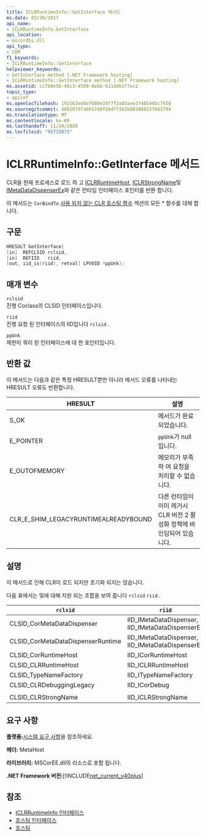 ```yaml
---
title: ICLRRuntimeInfo::GetInterface 메서드
ms.date: 03/30/2017
api_name:
- ICLRRuntimeInfo.GetInterface
api_location:
- mscordbi.dll
api_type:
- COM
f1_keywords:
- ICLRRuntimeInfo::GetInterface
helpviewer_keywords:
- GetInterface method [.NET Framework hosting]
- ICLRRuntimeInfo::GetInterface method [.NET Framework hosting]
ms.assetid: cc7b0e5b-48c3-4509-8ebb-611ddb1f7ec2
topic_type:
- apiref
ms.openlocfilehash: 192163ed8af680e39f7f3a03aee3f46546bc7450
ms.sourcegitcommit: d8020797a6657d0fbbdff362b80300815f682f94
ms.translationtype: MT
ms.contentlocale: ko-KR
ms.lasthandoff: 11/24/2020
ms.locfileid: "95732075"
---
```

# <a name="iclrruntimeinfogetinterface-method"></a>ICLRRuntimeInfo::GetInterface 메서드

CLR을 현재 프로세스로 로드 하 고 [ICLRRuntimeHost](iclrruntimehost-interface.md), [ICLRStrongName](iclrstrongname-interface.md)및 [IMetaDataDispenserEx](../metadata/imetadatadispenser-interface.md)와 같은 런타임 인터페이스 포인터를 반환 합니다.  
  
 이 메서드는 `CorBindTo` [사용 되지 않는 CLR 호스팅 함수](deprecated-clr-hosting-functions.md) 섹션의 모든 * 함수를 대체 합니다.  
  
## <a name="syntax"></a>구문  
  
```cpp  
HRESULT GetInterface(  
[in]  REFCLSID rclsid,  
[in]  REFIID   riid,  
[out, iid_is(riid), retval] LPVOID *ppUnk);  
```  
  
## <a name="parameters"></a>매개 변수  

 `rclsid`  
 진행 Coclass의 CLSID 인터페이스입니다.  
  
 `riid`  
 진행 요청 된 인터페이스의 IID입니다 `rclsid` .  
  
 `ppUnk`  
 제한이 쿼리 된 인터페이스에 대 한 포인터입니다.  
  
## <a name="return-value"></a>반환 값  

 이 메서드는 다음과 같은 특정 HRESULT뿐만 아니라 메서드 오류를 나타내는 HRESULT 오류도 반환합니다.  
  
|HRESULT|설명|  
|-------------|-----------------|  
|S_OK|메서드가 완료되었습니다.|  
|E_POINTER|`ppUnk`가 null입니다.|  
|E_OUTOFMEMORY|메모리가 부족 하 여 요청을 처리할 수 없습니다.|  
|CLR_E_SHIM_LEGACYRUNTIMEALREADYBOUND|다른 런타임이 이미 레거시 CLR 버전 2 활성화 정책에 바인딩되어 있습니다.|  
  
## <a name="remarks"></a>설명  

 이 메서드로 인해 CLR이 로드 되지만 초기화 되지는 않습니다.  
  
 다음 표에서는 및에 대해 지원 되는 조합을 보여 줍니다 `rclsid` `riid` .  
  
|`rclsid`|`riid`|  
|--------------|------------|  
|CLSID_CorMetaDataDispenser|IID_IMetaDataDispenser, IID_IMetaDataDispenserEx|  
|CLSID_CorMetaDataDispenserRuntime|IID_IMetaDataDispenser, IID_IMetaDataDispenserEx|  
|CLSID_CorRuntimeHost|IID_ICorRuntimeHost|  
|CLSID_CLRRuntimeHost|IID_ICLRRuntimeHost|  
|CLSID_TypeNameFactory|IID_ITypeNameFactory|  
|CLSID_CLRDebuggingLegacy|IID_ICorDebug|  
|||  
|CLSID_CLRStrongName|IID_ICLRStrongName|  
  
## <a name="requirements"></a>요구 사항  

 **플랫폼:**[시스템 요구 사항](../../get-started/system-requirements.md)을 참조하세요.  
  
 **헤더:** MetaHost  
  
 **라이브러리:** MSCorEE.dll의 리소스로 포함 됩니다.  
  
 **.NET Framework 버전:**[!INCLUDE[net_current_v40plus](../../../../includes/net-current-v40plus-md.md)]  
  
## <a name="see-also"></a>참조

- [ICLRRuntimeInfo 인터페이스](iclrruntimeinfo-interface.md)
- [호스팅 인터페이스](hosting-interfaces.md)
- [호스팅](index.md)
